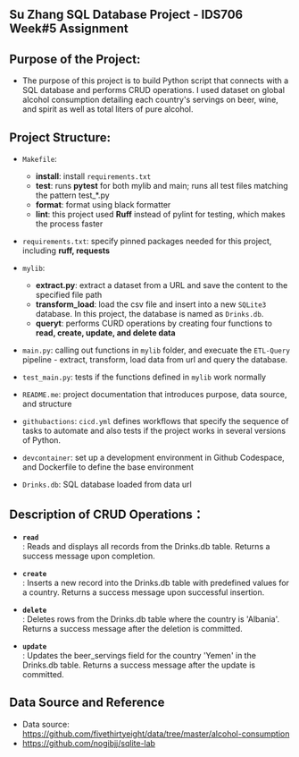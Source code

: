 ## Su Zhang SQL Database Project - IDS706 Week#5 Assignment

## Purpose of the Project:

* The purpose of this project is to build Python script that connects with a SQL database and performs CRUD operations. I used dataset on global alcohol consumption detailing each country's servings on beer, wine, and spirit as well as total liters of pure alcohol.  

## Project Structure:

* `Makefile`: 
    - **install**: install `requirements.txt`
    - **test**: runs **pytest** for both mylib and main; runs all test files matching the pattern test_*.py
    - **format**: format using black formatter
    - **lint**: this project used **Ruff** instead of pylint for testing, which makes the process faster

* `requirements.txt`: specify pinned packages needed for this project, including **ruff, requests**

* `mylib`: 
    - **extract.py**: extract a dataset from a URL and save the content to the specified file path
    - **transform_load**: load the csv file and insert into a new `SQLite3` database. In this project, the database is named as `Drinks.db`.
    - **queryt**: performs CURD operations by creating four functions to **read, create, update, and delete data**

* `main.py`: calling out functions in `mylib` folder, and execuate the `ETL-Query` pipeline - extract, transform, load data from url and query the database. 

* `test_main.py`: tests if the functions defined in `mylib` work normally

* `README.me`: project documentation that introduces purpose, data source, and structure

* `githubactions`: `cicd.yml` defines workflows that specify the sequence of tasks to automate and also tests if the project works in several versions of Python.

* `devcontainer`: set up a development environment in Github Codespace, and Dockerfile to define the base environment

* `Drinks.db`: SQL database loaded from data url

## Description of CRUD Operations：

* __`read`__ </br>:
Reads and displays all records from the Drinks.db table. Returns a success message upon completion.

* __`create`__ </br>:
Inserts a new record into the Drinks.db table with predefined values for a country. Returns a success message upon successful insertion.

* __`delete`__ </br>:
Deletes rows from the Drinks.db table where the country is 'Albania'. Returns a success message after the deletion is committed.

* __`update`__ </br>:
Updates the beer_servings field for the country 'Yemen' in the Drinks.db table. Returns a success message after the update is committed.

## Data Source and Reference

* Data source: https://github.com/fivethirtyeight/data/tree/master/alcohol-consumption
* https://github.com/nogibjj/sqlite-lab

